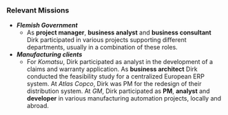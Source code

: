 ### Relevant Missions
* _**Flemish Government**_
  * As **project manager**, **business analyst** and **business consultant** Dirk participated in various projects supporting different departments, usually in a combination of these roles.
* _**Manufacturing clients**_
  * For _Komatsu_, Dirk participated as analyst in the development of a claims and warranty application. As **business architect** Dirk conducted the feasibility study for a centralized European ERP system. At _Atlas Copco_, Dirk was PM for the redesign of their distribution system. At _GM_, Dirk participated as **PM**, **analyst** and **developer** in various manufacturing automation projects, locally and abroad.
